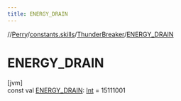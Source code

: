 ```yaml
---
title: ENERGY_DRAIN
---
```

//[Perry](../../../index.html)/[constants.skills](../index.html)/[ThunderBreaker](index.html)/[ENERGY_DRAIN](-e-n-e-r-g-y_-d-r-a-i-n.html)



# ENERGY_DRAIN



[jvm]\
const val [ENERGY_DRAIN](-e-n-e-r-g-y_-d-r-a-i-n.html): [Int](https://kotlinlang.org/api/latest/jvm/stdlib/kotlin/-int/index.html) = 15111001




